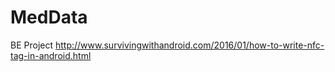 # MedData
BE Project
http://www.survivingwithandroid.com/2016/01/how-to-write-nfc-tag-in-android.html
